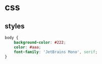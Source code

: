 # css

## styles

```css
body {
    background-color: #222;
    color: #aaa;
    font-family: 'JetBrains Mono', serif;
}
```